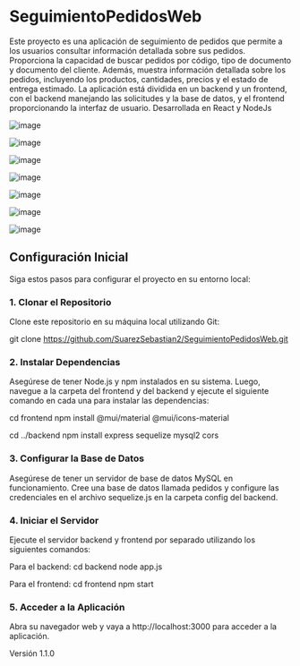 # SeguimientoPedidosWeb

 Este proyecto es una aplicación de seguimiento de pedidos que permite a los usuarios consultar información detallada sobre sus pedidos. Proporciona la capacidad de buscar pedidos por código, tipo de documento y documento del cliente. Además, muestra información detallada sobre los pedidos, incluyendo los productos, cantidades, precios y el estado de entrega estimado. La aplicación está dividida en un backend y un frontend, con el backend manejando las solicitudes y la base de datos, y el frontend proporcionando la interfaz de usuario.
Desarrollada en React y NodeJs

![image](https://github.com/SuarezSebastian2/SeguimientoPedidosWeb/assets/78248849/6b44087c-206c-4fad-8fc1-5d20df9751a2)

![image](https://github.com/SuarezSebastian2/SeguimientoPedidosWeb/assets/78248849/fbd99a09-a06c-4b42-915a-53cce0f2ba3b)

![image](https://github.com/SuarezSebastian2/SeguimientoPedidosWeb/assets/78248849/24863cf6-afa9-4591-a829-cfefdf12f32e)

![image](https://github.com/SuarezSebastian2/SeguimientoPedidosWeb/assets/78248849/ec3a805d-efff-4682-8789-67eaba881a8c)

![image](https://github.com/SuarezSebastian2/SeguimientoPedidosWeb/assets/78248849/0d17ea1a-f449-4c05-aaed-0428cc6509f7)

![image](https://github.com/SuarezSebastian2/SeguimientoPedidosWeb/assets/78248849/9ecda110-fb87-4764-9017-5c492d68deb6)

![image](https://github.com/SuarezSebastian2/SeguimientoPedidosWeb/assets/78248849/87f71d92-98e4-46b8-9b7e-821c1540ed3f)

## Configuración Inicial

Siga estos pasos para configurar el proyecto en su entorno local:

### 1. Clonar el Repositorio

Clone este repositorio en su máquina local utilizando Git:


git clone https://github.com/SuarezSebastian2/SeguimientoPedidosWeb.git

### 2. Instalar Dependencias
Asegúrese de tener Node.js y npm instalados en su sistema. Luego, navegue a la carpeta del frontend y del backend y ejecute el siguiente comando en cada una para instalar las dependencias:

cd frontend
npm install
@mui/material
@mui/icons-material


cd ../backend
npm install
express
sequelize
mysql2
cors

### 3. Configurar la Base de Datos
Asegúrese de tener un servidor de base de datos MySQL en funcionamiento. Cree una base de datos llamada pedidos y configure las credenciales en el archivo sequelize.js en la carpeta config del backend.

### 4. Iniciar el Servidor
Ejecute el servidor backend y frontend por separado utilizando los siguientes comandos:

Para el backend:
cd backend
node app.js

Para el frontend:
cd frontend
npm start

### 5. Acceder a la Aplicación
Abra su navegador web y vaya a http://localhost:3000 para acceder a la aplicación.

Versión 1.1.0 
